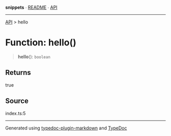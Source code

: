 **snippets** ∙ [README](../README.md) ∙ [API](../API.md)

***

[API](../API.md) > hello

# Function: hello()

> **hello**(): `boolean`

## Returns

true

## Source

index.ts:5

***
Generated using [typedoc-plugin-markdown](https://www.npmjs.com/package/typedoc-plugin-markdown) and [TypeDoc](https://typedoc.org/)
